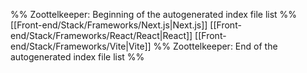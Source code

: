 %% Zoottelkeeper: Beginning of the autogenerated index file list  %%
 [[Front-end/Stack/Frameworks/Next.js|Next.js]]
 [[Front-end/Stack/Frameworks/React/React|React]]
 [[Front-end/Stack/Frameworks/Vite|Vite]]
%% Zoottelkeeper: End of the autogenerated index file list  %%
